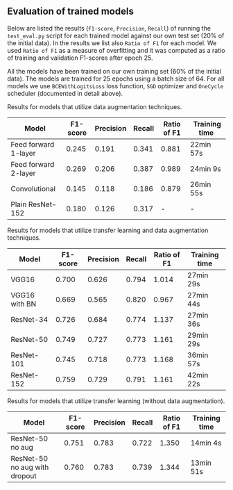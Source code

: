 ## Evaluation of trained models

Below are listed the results (```F1-score```, ```Precision```, ```Recall```) of running the ```test_eval.py``` script for each trained model against our own test set (20% of the initial data). In the results we list also ```Ratio of F1``` for each model. We used ```Ratio of F1``` as a measure of overfitting and it was computed as a ratio of training and validation F1-scores after epoch 25. 

All the models have been trained on our own training set (60% of the initial data). The models are trained for 25 epochs using a batch size of 64. For all models we use ```BCEWithLogitsLoss``` loss function, ```SGD``` optimizer and ```OneCycle``` scheduler (documented in detail above).

Results for models that utilize data augmentation techniques.

| Model | F1-score | Precision | Recall | Ratio of F1 | Training time |
| --- | --- | --- | --- | --- | --- | 
| Feed forward 1-layer | 0.245 | 0.191 | 0.341 | 0.881 | 22min 57s | 
| Feed forward 2-layer | 0.269 | 0.206 | 0.387 | 0.989 | 24min 9s | 
| Convolutional | 0.145 | 0.118 | 0.186 | 0.879 | 26min 55s | 
| Plain ResNet-152 | 0.180 | 0.126 | 0.317 | - | - | 

Results for models that utilize transfer learning and data augmentation techniques.

| Model | F1-score | Precision | Recall | Ratio of F1 | Training time | 
| --- | --- | --- | --- | --- | --- | 
| VGG16 | 0.700 | 0.626 | 0.794 | 1.014 | 27min 29s |   
| VGG16 with BN | 0.669 | 0.565 | 0.820 | 0.967 |  27min 44s | 
| ResNet-34 | 0.726 | 0.684 | 0.774 | 1.137 | 27min 36s | 
| ResNet-50 | 0.749 | 0.727 | 0.773 | 1.161 | 29min 29s | 
| ResNet-101 | 0.745 | 0.718 | 0.773 | 1.168 | 36min 57s | 
| ResNet-152 | 0.759 | 0.729 | 0.791 | 1.161 | 42min 22s | 

Results for models that utilize transfer learning (without data augmentation).

| Model | F1-score | Precision | Recall | Ratio of F1 | Training time |
| --- | --- | --- | --- | --- | --- | 
| ResNet-50 no aug | 0.751 | 0.783 | 0.722 | 1.350 | 14min 4s | 
| ResNet-50 no aug with dropout | 0.760 | 0.783 | 0.739 | 1.344 | 13min 51s | 

